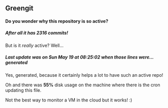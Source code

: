 ## Greengit

#### Do you wonder why this repository is so active?

##### After all it has 2316 commits!

But is it *really* active? Well...

##### Last update was on Sun May 19 at 08:25:02 when those lines were... generated

Yes, generated, because it certainly helps a lot to have such an active repo!

Oh and there was **55%** disk usage on the machine
where there is the cron updating this file.

Not the best way to monitor a VM in the cloud but it works! :)
